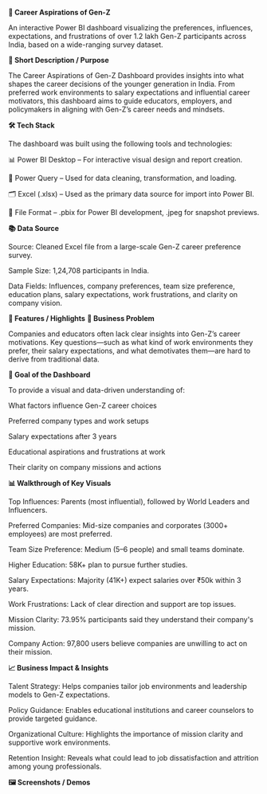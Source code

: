 **💼 Career Aspirations of Gen-Z**

An interactive Power BI dashboard visualizing the preferences, influences, expectations, and frustrations of over 1.2 lakh Gen-Z participants across India, based on a wide-ranging survey dataset.

**🧩 Short Description / Purpose**

The Career Aspirations of Gen-Z Dashboard provides insights into what shapes the career decisions of the younger generation in India. From preferred work environments to salary expectations and influential career motivators, this dashboard aims to guide educators, employers, and policymakers in aligning with Gen-Z’s career needs and mindsets.

**🛠 Tech Stack**

The dashboard was built using the following tools and technologies:

📊 Power BI Desktop – For interactive visual design and report creation.

📂 Power Query – Used for data cleaning, transformation, and loading.

🗂 Excel (.xlsx) – Used as the primary data source for import into Power BI.

📁 File Format – .pbix for Power BI development, .jpeg for snapshot previews.

**📚 Data Source**

Source: Cleaned Excel file from a large-scale Gen-Z career preference survey.

Sample Size: 1,24,708 participants in India.

Data Fields: Influences, company preferences, team size preference, education plans, salary expectations, work frustrations, and clarity on company vision.

**🌟 Features / Highlights**
**🏢 Business Problem**

Companies and educators often lack clear insights into Gen-Z’s career motivations. Key questions—such as what kind of work environments they prefer, their salary expectations, and what demotivates them—are hard to derive from traditional data.

**🎯 Goal of the Dashboard**

To provide a visual and data-driven understanding of:

What factors influence Gen-Z career choices

Preferred company types and work setups

Salary expectations after 3 years

Educational aspirations and frustrations at work

Their clarity on company missions and actions

**📊 Walkthrough of Key Visuals**

Top Influences: Parents (most influential), followed by World Leaders and Influencers.

Preferred Companies: Mid-size companies and corporates (3000+ employees) are most preferred.

Team Size Preference: Medium (5–6 people) and small teams dominate.

Higher Education: 58K+ plan to pursue further studies.

Salary Expectations: Majority (41K+) expect salaries over ₹50k within 3 years.

Work Frustrations: Lack of clear direction and support are top issues.

Mission Clarity: 73.95% participants said they understand their company's mission.

Company Action: 97,800 users believe companies are unwilling to act on their mission.

**📈 Business Impact & Insights**

Talent Strategy: Helps companies tailor job environments and leadership models to Gen-Z expectations.

Policy Guidance: Enables educational institutions and career counselors to provide targeted guidance.

Organizational Culture: Highlights the importance of mission clarity and supportive work environments.

Retention Insight: Reveals what could lead to job dissatisfaction and attrition among young professionals.

**🖼 Screenshots / Demos**

